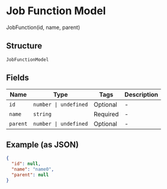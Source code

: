 
# Job Function Model

JobFunction(id, name, parent)

## Structure

`JobFunctionModel`

## Fields

| Name | Type | Tags | Description |
|  --- | --- | --- | --- |
| `id` | `number \| undefined` | Optional | - |
| `name` | `string` | Required | - |
| `parent` | `number \| undefined` | Optional | - |

## Example (as JSON)

```json
{
  "id": null,
  "name": "name0",
  "parent": null
}
```

